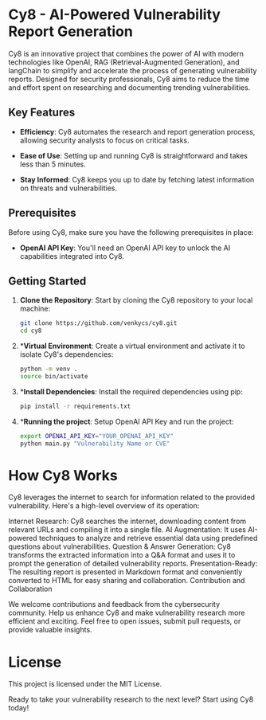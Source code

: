 # Cy8 - AI-Powered Vulnerability Report Generation

Cy8 is an innovative project that combines the power of AI with modern technologies like OpenAI, RAG (Retrieval-Augmented Generation), and langChain to simplify and accelerate the process of generating vulnerability reports. Designed for security professionals, Cy8 aims to reduce the time and effort spent on researching and documenting trending vulnerabilities.

## Key Features

- **Efficiency**: Cy8 automates the research and report generation process, allowing security analysts to focus on critical tasks.

- **Ease of Use**: Setting up and running Cy8 is straightforward and takes less than 5 minutes.

- **Stay Informed**: Cy8 keeps you up to date by fetching latest information on threats and vulnerabilities.

## Prerequisites

Before using Cy8, make sure you have the following prerequisites in place:

- **OpenAI API Key**: You'll need an OpenAI API key to unlock the AI capabilities integrated into Cy8.

## Getting Started

1. **Clone the Repository**: Start by cloning the Cy8 repository to your local machine:

   ```bash
   git clone https://github.com/venkycs/cy8.git
   cd cy8

2. ***Virtual Environment**: Create a virtual environment and activate it to isolate Cy8's dependencies:

   ```bash
   python -m venv .
   source bin/activate

3. ***Install Dependencies**: Install the required dependencies using pip:

   ```bash
   pip install -r requirements.txt

4. ***Running the project**: Setup OpenAI API Key and run the project:

   ```bash
   export OPENAI_API_KEY="YOUR_OPENAI_API_KEY"
   python main.py "Vulnerability Name or CVE"


# How Cy8 Works

Cy8 leverages the internet to search for information related to the provided vulnerability. Here's a high-level overview of its operation:

Internet Research: Cy8 searches the internet, downloading content from relevant URLs and compiling it into a single file.
AI Augmentation: It uses AI-powered techniques to analyze and retrieve essential data using predefined questions about vulnerabilities.
Question & Answer Generation: Cy8 transforms the extracted information into a Q&A format and uses it to prompt the generation of detailed vulnerability reports.
Presentation-Ready: The resulting report is presented in Markdown format and conveniently converted to HTML for easy sharing and collaboration.
Contribution and Collaboration

We welcome contributions and feedback from the cybersecurity community. Help us enhance Cy8 and make vulnerability research more efficient and exciting. Feel free to open issues, submit pull requests, or provide valuable insights.

# License

This project is licensed under the MIT License.

Ready to take your vulnerability research to the next level? Start using Cy8 today!